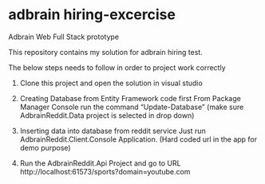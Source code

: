 adbrain hiring-excercise
=======================

Adbrain Web Full Stack prototype

This repository contains my solution for adbrain hiring test.

The below steps needs to follow in order to  project work correctly 

1. Clone this project and open the solution in visual studio

2. Creating Database from Entity Framework code first
      From Package Manager Console run the command “Update-Database” (make sure AdbrainReddit.Data project is selected in drop down)

3. Inserting data into database from reddit service
       Just run AdbrainReddit.Client.Console Application. (Hard coded url in the app for demo purpose)


4. Run the AdbrainReddit.Api Project and go to URL  http://localhost:61573/sports?domain=youtube.com


